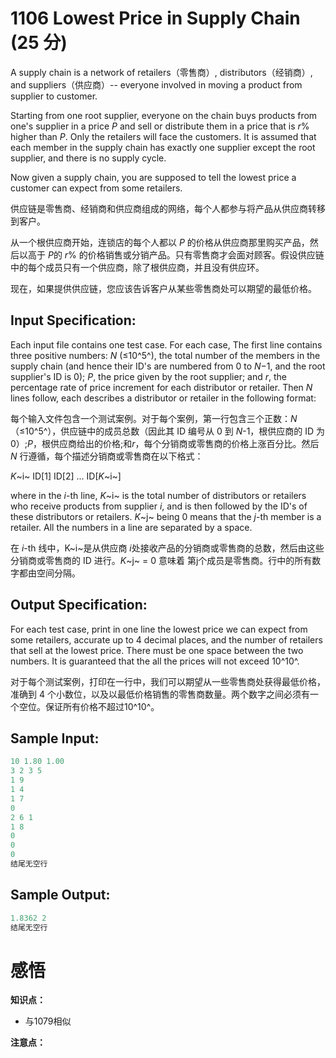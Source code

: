 # 1106 Lowest Price in Supply Chain (25 分)

A supply chain is a network of retailers（零售商）, distributors（经销商）, and suppliers（供应商）-- everyone involved in moving a product from supplier to customer.

Starting from one root supplier, everyone on the chain buys products from one's supplier in a price *P* and sell or distribute them in a price that is *r*% higher than *P*. Only the retailers will face the customers. It is assumed that each member in the supply chain has exactly one supplier except the root supplier, and there is no supply cycle.

Now given a supply chain, you are supposed to tell the lowest price a customer can expect from some retailers.

供应链是零售商、经销商和供应商组成的网络，每个人都参与将产品从供应商转移到客户。

从一个根供应商开始，连锁店的每个人都以 *P* 的价格从供应商那里购买产品，然后以高于 *P*的 *r*% 的价格销售或分销产品。只有零售商才会面对顾客。假设供应链中的每个成员只有一个供应商，除了根供应商，并且没有供应环。

现在，如果提供供应链，您应该告诉客户从某些零售商处可以期望的最低价格。

## Input Specification:

Each input file contains one test case. For each case, The first line contains three positive numbers: *N* (≤10^5^), the total number of the members in the supply chain (and hence their ID's are numbered from 0 to *N*−1, and the root supplier's ID is 0); *P*, the price given by the root supplier; and *r*, the percentage rate of price increment for each distributor or retailer. Then *N* lines follow, each describes a distributor or retailer in the following format:

每个输入文件包含一个测试案例。对于每个案例，第一行包含三个正数：*N* （≤10^5^），供应链中的成员总数（因此其 ID 编号从 0 到 *N*-1，根供应商的 ID 为 0）;*P*，根供应商给出的价格;和*r*，每个分销商或零售商的价格上涨百分比。然后*N* 行遵循，每个描述分销商或零售商在以下格式：

*K*~i~ ID[1] ID[2] ... ID[*K*~i~]

where in the *i*-th line, *K*~i~ is the total number of distributors or retailers who receive products from supplier *i*, and is then followed by the ID's of these distributors or retailers. *K*~j~ being 0 means that the *j*-th member is a retailer. All the numbers in a line are separated by a space.

在 *i*-th 线中，K~i~是从供应商 *i*处接收产品的分销商或零售商的总数，然后由这些分销商或零售商的 ID 进行。*K*~j~ = 0 意味着 第j个成员是零售商。行中的所有数字都由空间分隔。

## Output Specification:

For each test case, print in one line the lowest price we can expect from some retailers, accurate up to 4 decimal places, and the number of retailers that sell at the lowest price. There must be one space between the two numbers. It is guaranteed that the all the prices will not exceed 10^10^.

对于每个测试案例，打印在一行中，我们可以期望从一些零售商处获得最低价格，准确到 4 个小数位，以及以最低价格销售的零售商数量。两个数字之间必须有一个空位。保证所有价格不超过10^10^。

## Sample Input:

```cpp
10 1.80 1.00
3 2 3 5
1 9
1 4
1 7
0
2 6 1
1 8
0
0
0
结尾无空行
```

## Sample Output:

```cpp
1.8362 2
结尾无空行
```

# 感悟

**知识点：**

- 与1079相似

**注意点：**